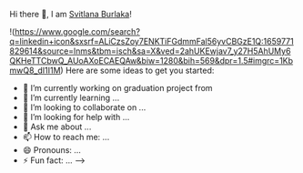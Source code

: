  Hi there 👋, I am [Svitlana Burlaka](https://github.com/SvitlanaBurlaka)!

!(https://www.google.com/search?q=linkedin+icon&sxsrf=ALiCzsZoy7ENKTiFGdmmFal56yvCBGzE1Q:1659771829614&source=lnms&tbm=isch&sa=X&ved=2ahUKEwjav7_y27H5AhUMy6QKHeTTCbwQ_AUoAXoECAEQAw&biw=1280&bih=569&dpr=1.5#imgrc=1KbmwQ8_dI1I1M)
Here are some ideas to get you started:

- 🔭 I’m currently working on graduation project from 
- 🌱 I’m currently learning ...
- 👯 I’m looking to collaborate on ...
- 🤔 I’m looking for help with ...
- 💬 Ask me about ...
- 📫 How to reach me: ...
- 😄 Pronouns: ...
- ⚡ Fun fact: ...
-->
